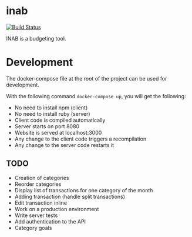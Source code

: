 # inab

[![Build Status](https://img.shields.io/travis/hwaterke/inab/master.svg?style=flat-square)](https://travis-ci.org/hwaterke/inab)

INAB is a budgeting tool.

# Development

The docker-compose file at the root of the project can be used for development.

With the following command `docker-compose up`, you will get the following:
* No need to install npm (client)
* No need to install ruby (server)
* Client code is compiled automatically
* Server starts on port 8080
* Website is served at localhost:3000
* Any change to the client code triggers a recompilation
* Any change to the server code restarts it

## TODO
* Creation of categories
* Reorder categories
* Display list of transactions for one category of the month
* Adding transaction (handle split transactions)
* Edit transaction inline
* Work on a production environment
* Write server tests
* Add authentication to the API
* Category goals
